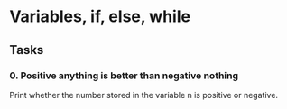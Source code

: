 # Variables, if, else, while

## Tasks
### 0. Positive anything is better than negative nothing
Print whether the number stored in the variable n is positive or negative.


